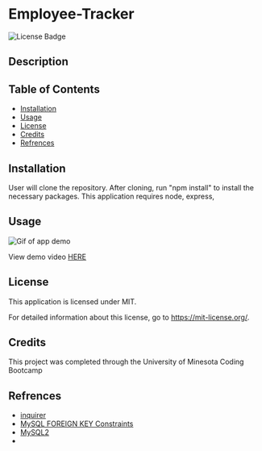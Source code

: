 # Employee-Tracker

![License Badge](https://img.shields.io/badge/license-MIT-yellow)

## Description


## Table of Contents

- [Installation](#installation)
- [Usage](#usage)
- [License](#license)
- [Credits](#credits)
- [Refrences](#refrences)


## Installation
User will clone the repository. After cloning, run "npm install" to install the necessary packages. This application requires node, express,


## Usage


![Gif of app demo]()

View demo video [HERE]()


## License
This application is licensed under MIT.

For detailed information about this license, go to https://mit-license.org/.


## Credits
This project was completed through the University of Minesota Coding Bootcamp

## Refrences
* [inquirer](https://www.npmjs.com/package/inquirer)
* [MySQL FOREIGN KEY Constraints](https://dev.mysql.com/doc/refman/8.0/en/create-table-foreign-keys.html)
* [MySQL2](https://www.npmjs.com/package/mysql2)
* []()
